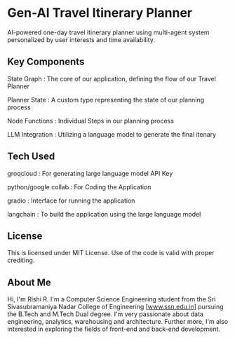 # Gen-AI Travel Itinerary Planner 
AI-powered one-day travel itinerary planner using multi-agent system personalized by user interests and time availability.

## Key Components
State Graph : The core of our application, defining the flow of our Travel Planner

Planner State : A custom type representing the state of our planning process

Node Functions : Individual Steps in our planning process

LLM Integration : Utilizing a language model to generate the final itenary

## Tech Used
groqcloud : For generating large language model API Key

python/google collab : For Coding the Application

gradio : Interface for running the application

langchain : To build the application using the large language model

## License
This is licensed under MIT License. Use of the code is valid with proper crediting.

## About Me
Hi, I'm Rishi R. I'm a Computer Science Engineering student from the Sri Sivasubramaniya Nadar College of Engineering [www.ssn.edu.in] pursuing the B.Tech and M.Tech Dual degree. I'm very passionate about data engineering, analytics, warehousing and architecture. Further more, I'm also interested in exploring the fields of front-end and back-end development.
